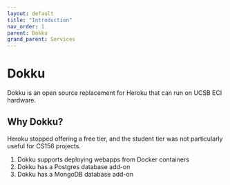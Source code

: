 ```yaml
---
layout: default
title: "Introduction"
nav_order: 1
parent: Dokku
grand_parent: Services
---
```


# Dokku

Dokku is an open source replacement for Heroku that can run on UCSB ECI hardware.

## Why Dokku?

Heroku stopped offering a free tier, and the student tier was not particularly useful for CS156 projects.

1. Dokku supports deploying webapps from Docker containers
2. Dokku has a Postgres database add-on
3. Dokku has a MongoDB database add-on
